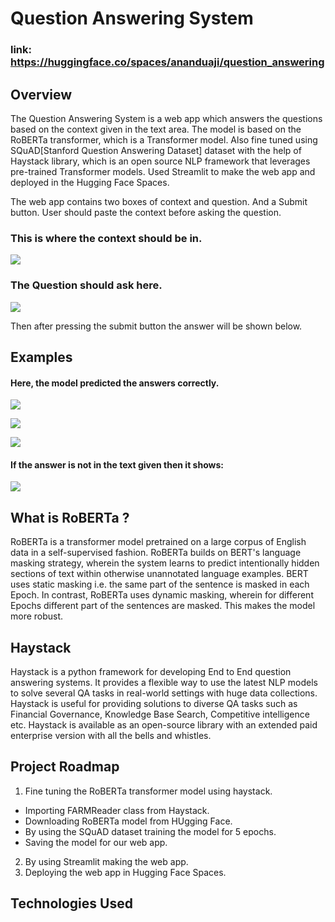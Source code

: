 # Question Answering System
### link: https://huggingface.co/spaces/ananduaji/question_answering

## Overview
The Question Answering System is a web app which answers the questions based on the context given in the text area. The model is based on the RoBERTa transformer, which is a Transformer model. Also fine tuned using SQuAD[Stanford Question Answering Dataset] dataset with the help of Haystack library, which is an open source NLP framework that leverages pre-trained Transformer models. Used Streamlit to make the web app and deployed in the Hugging Face Spaces.

The web app contains two boxes of context and question. And a Submit button. User should paste the context before asking the question.

### This is where the context should be in.
![](https://user-images.githubusercontent.com/90780162/203083779-b2c41c60-d488-47ce-afe9-8eb9facae9bf.png)

### The Question should ask here.
![](https://user-images.githubusercontent.com/90780162/203083759-6f929ad6-f53b-48ba-9935-8bb669e3f623.png)

Then after pressing the submit button the answer will be shown below.

## Examples
#### Here, the model predicted the answers correctly.
![](https://user-images.githubusercontent.com/90780162/203084302-aff316d4-f8a7-4bc6-a998-9a82bb466eea.png)

![](https://user-images.githubusercontent.com/90780162/203084297-8ba867bb-3bec-445d-8824-ea0edd385431.png)

![](https://user-images.githubusercontent.com/90780162/203084288-67d9f676-778b-41f9-b784-c261ff74ef51.png)

#### If the answer is not in the text given then it shows:
![](https://user-images.githubusercontent.com/90780162/203087941-347137e2-d022-49ac-83c9-68ba4f21be80.png)

## What is RoBERTa ?
RoBERTa is a transformer model pretrained on a large corpus of English data in a self-supervised fashion. RoBERTa builds on BERT's language masking strategy, wherein the system learns to predict intentionally hidden sections of text within otherwise unannotated language examples. BERT uses static masking i.e. the same part of the sentence is masked in each Epoch. In contrast, RoBERTa uses dynamic masking, wherein for different Epochs different part of the sentences are masked. This makes the model more robust.

## Haystack
Haystack is a python framework for developing End to End question answering systems. It provides a flexible way to use the latest NLP models to solve several QA tasks in real-world settings with huge data collections. Haystack is useful for providing solutions to diverse QA tasks such as Financial Governance, Knowledge Base Search, Competitive intelligence etc. Haystack is available as an open-source library with an extended paid enterprise version with all the bells and whistles. 


## Project Roadmap
1. Fine tuning the RoBERTa transformer model using haystack.
  * Importing FARMReader class from Haystack.
  * Downloading RoBERTa model from HUgging Face.
  * By using the SQuAD dataset training the model for 5 epochs.
  * Saving the model for our web app.
2. By using Streamlit making the web app.
3. Deploying the web app in Hugging Face Spaces.


 ## Technologies Used
 
 


